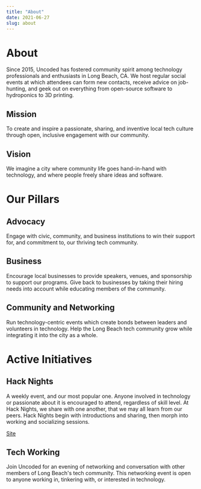 ```yaml
---
title: "About"
date: 2021-06-27
slug: about
---
```

# About

Since 2015, Uncoded has fostered community spirit among technology professionals and enthusiasts in Long Beach, CA. We host regular social events at which attendees can form new contacts, receive advice on job-hunting, and geek out on everything from open-source software to hydroponics to 3D printing.

## Mission

To create and inspire a passionate, sharing, and inventive local tech culture through open, inclusive engagement with our community.

## Vision

We imagine a city where community life goes hand-in-hand with technology, and where people freely share ideas and software.

# Our Pillars

## Advocacy

Engage with civic, community, and business institutions to win their support for, and commitment to, our thriving tech community.

## Business

Encourage local businesses to provide speakers, venues, and sponsorship to support our programs. Give back to businesses by taking their hiring needs into account while educating members of the community.

## Community and Networking

Run technology-centric events which create bonds between leaders and volunteers in technology. Help the Long Beach tech community grow while integrating it into the city as a whole.

# Active Initiatives

## Hack Nights

A weekly event, and our most popular one. Anyone involved in technology or passionate about it is encouraged to attend, regardless of skill level. At Hack Nights, we share with one another, that we may all learn from our peers. Hack Nights begin with introductions and sharing, then morph into working and socializing sessions.

[Site](https://hacknightlbc.org/)

## Tech Working

Join Uncoded for an evening of networking and conversation with other members of Long Beach's tech community. This networking event is open to anyone working in, tinkering with, or interested in technology.